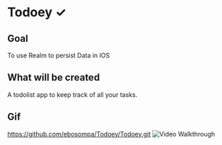 
# Todoey ✓

## Goal

To use Realm to persist Data in IOS


## What will be created

A todolist app to keep track of all your tasks.

## Gif

https://github.com/ebosompa/Todoey/Todoey.git
<img src='walkthrough4.gif' title='Video Walkthrough' width='' alt='Video Walkthrough' />


